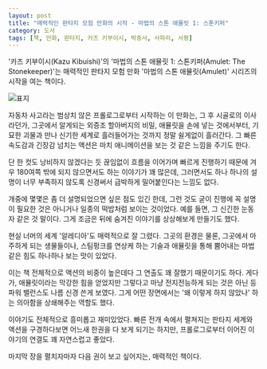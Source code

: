 ```yaml
---
layout: post
title: "매력적인 판타지 모험 만화의 시작 - 마법의 스톤 애뮬릿 1: 스톤키퍼"
category: 도서
tags: [책, 만화, 판타지, 카즈 키부이시, 박중서, 사파리, 서평]
---
```


'카즈 키부이시(Kazu Kibuishi)'의
'마법의 스톤 애뮬릿 1: 스톤키퍼(Amulet: The Stonekeeper)'는
매력적인 판타지 모험 만화 '마법의 스톤 애뮬릿(Amulet)' 시리즈의 시작을 여는 책이다.

![표지](https://lh3.googleusercontent.com/VuzdqIxxBHPxxoCcdaCsg-O-mWKDkF4OKpRr_RtB6TkXJEamrxBpS5fXVUG_PJWAbljpaen3zMuXDA=s480)

자동차 사고라는 범상치 않은 프롤로그로부터 시작하는 이 만화는,
그 후 시골로의 이사라던가,
그곳에서 알게되는 외증조 할아버지의 비밀,
애뮬릿을 손에 넣는 것에서부터,
기묘한 괴물과 만나 신기한 세계로 흘러들어가는 것까지
정말 쉴게없이 흘러간다.
그 빠른 속도감과 긴장감 넘치는 액션은 마치 애니메이션을 보는 것 같은 느낌을 주기도 한다.

단 한 컷도 낭비하지 않겠다는 듯 끊임없이 흐름을 이어가며 빠르게 진행하기 때문에
겨우 180여쪽 밖에 되지 않으면서도 하는 이야기가 꽤 많은데,
그러면서도 하나 하나의 설명이 너무 부족하지 않도록 신경써서
급박하게 밀어붙인다는 느낌도 없다.

개중에 몇몇은 좀 더 설명되었으면 싶은 점도 있긴 한데,
그런 것도 굳이 진행에 꼭 설명이 필요한 것은 아니거나
일종의 떡밥처럼 보이는 것이었다.
예를 들면, 그 신긴한 눈동자 같은 것 말이다.
그게 조금은 뒤에 숨겨진 이야기를 상상해보게 만들기도 했다.

현실 너머의 세계 '알레디아'도 매력적으로 잘 그렸다.
그곳의 환경은 물론,
그곳에서 마주하게 되는 생물들이나,
스팀펑크를 연상케 하는 기술과
애뮬릿을 통해 뿜어내는 마법같은 힘도 하나하나 보는 맛이 있었다.

이는 책 전체적으로 액션의 비중이 높은데다 그 연출도 꽤 잘했기 때문이기도 하다.
게다가, 애뮬릿이라는 막강한 힘을 얻었지만 그렇다고 마냥 전지전능하게 되는 것은 아닌 등
파워 밸런스도 나름 신경 쓴게 보였다.
그게 어떤 장면에서는 '왜 이렇게 하지 않았나' 하는 의아함을 상쇄해주는 역할도 했다.

이야기도 전체적으로 흥미롭고 재미있었다.
빠른 전개 속에서 펼쳐지는 판타지 세계와 액션을 구경하다보면
어느새 한권을 다 보게 되기는 하지만,
프롤로그로부터 이어진 이야기의 연결도 꽤 자연스럽고 좋았다.

마지막 장을 펼치자마자 다음 권이 보고 싶어지는, 매력적인 책이다.
